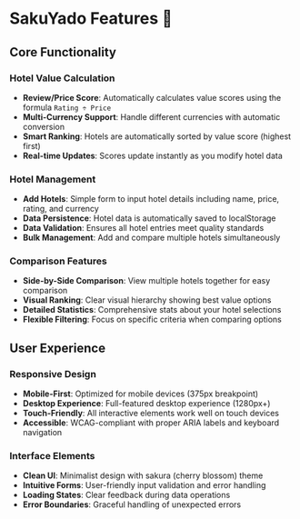 # SakuYado Features 🌸

## Core Functionality

### Hotel Value Calculation

- **Review/Price Score**: Automatically calculates value scores using the formula `Rating ÷ Price`
- **Multi-Currency Support**: Handle different currencies with automatic conversion
- **Smart Ranking**: Hotels are automatically sorted by value score (highest first)
- **Real-time Updates**: Scores update instantly as you modify hotel data

### Hotel Management

- **Add Hotels**: Simple form to input hotel details including name, price, rating, and currency
- **Data Persistence**: Hotel data is automatically saved to localStorage
- **Data Validation**: Ensures all hotel entries meet quality standards
- **Bulk Management**: Add and compare multiple hotels simultaneously

### Comparison Features

- **Side-by-Side Comparison**: View multiple hotels together for easy comparison
- **Visual Ranking**: Clear visual hierarchy showing best value options
- **Detailed Statistics**: Comprehensive stats about your hotel selections
- **Flexible Filtering**: Focus on specific criteria when comparing options

## User Experience

### Responsive Design

- **Mobile-First**: Optimized for mobile devices (375px breakpoint)
- **Desktop Experience**: Full-featured desktop experience (1280px+)
- **Touch-Friendly**: All interactive elements work well on touch devices
- **Accessible**: WCAG-compliant with proper ARIA labels and keyboard navigation

### Interface Elements

- **Clean UI**: Minimalist design with sakura (cherry blossom) theme
- **Intuitive Forms**: User-friendly input validation and error handling
- **Loading States**: Clear feedback during data operations
- **Error Boundaries**: Graceful handling of unexpected errors